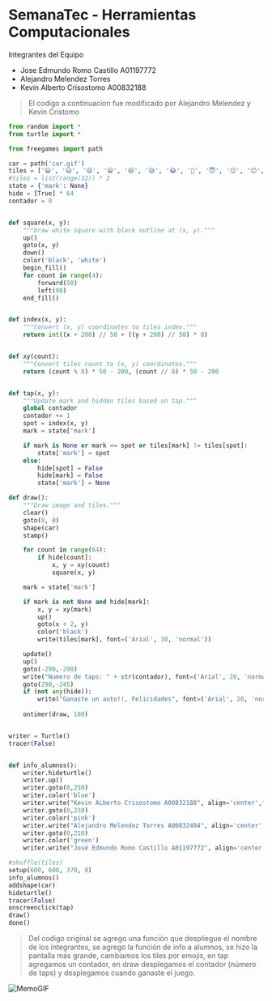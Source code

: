 # SemanaTec - Herramientas Computacionales

Integrantes del Equipo
- Jose Edmundo Romo Castillo A01197772
- Alejandro Melendez Torres
- Kevin Alberto Crisostomo A00832188

>El codigo a continuacion fue modificado por Alejandro Melendez y Kevin Cristomo

``` python
from random import *
from turtle import *

from freegames import path

car = path('car.gif')
tiles = ['😀', '😃', '😄', '😁', '😆', '😅', '😂', '🤣', '😇', '😉', '😊', '🙂', '🙃', '☺', '😋', '😌', '😍', '🥰', '😘', '😗', '😙', '😚', '🥲', '🤪', '😜', '😝', '😛', '🤑', '😎', '🤓', '🥸', '🧐'] * 2
#tiles = list(range(32)) * 2
state = {'mark': None}
hide = [True] * 64
contador = 0


def square(x, y):
    """Draw white square with black outline at (x, y)."""
    up()
    goto(x, y)
    down()
    color('black', 'white')
    begin_fill()
    for count in range(4):
        forward(50)
        left(90)
    end_fill()


def index(x, y):
    """Convert (x, y) coordinates to tiles index."""
    return int((x + 200) // 50 + ((y + 200) // 50) * 8)


def xy(count):
    """Convert tiles count to (x, y) coordinates."""
    return (count % 8) * 50 - 200, (count // 8) * 50 - 200


def tap(x, y):
    """Update mark and hidden tiles based on tap."""
    global contador
    contador += 1
    spot = index(x, y)
    mark = state['mark']

    if mark is None or mark == spot or tiles[mark] != tiles[spot]:
        state['mark'] = spot
    else:
        hide[spot] = False
        hide[mark] = False
        state['mark'] = None

def draw():
    """Draw image and tiles."""
    clear()
    goto(0, 0)
    shape(car)
    stamp()

    for count in range(64):
        if hide[count]:
            x, y = xy(count)
            square(x, y)

    mark = state['mark']

    if mark is not None and hide[mark]:
        x, y = xy(mark)
        up()
        goto(x + 2, y)
        color('black')
        write(tiles[mark], font=('Arial', 30, 'normal'))

    update()
    up()
    goto(-290,-290)
    write("Numero de taps: " + str(contador), font=('Arial', 20, 'normal'), align='left')
    goto(290,-245)
    if (not any(hide)):
        write("Ganaste un auto!!, Felicidades", font=('Arial', 20, 'normal'), align='right')
        
    ontimer(draw, 100)


writer = Turtle()
tracer(False)


def info_alumnos():
    writer.hideturtle()
    writer.up()
    writer.goto(0,250)
    writer.color('blue')
    writer.write("Kevin ALberto Crisostomo A00832188", align='center',font=('chalkboard',15,'normal'))
    writer.goto(0,230)
    writer.color('pink')
    writer.write("Alejandro Melendez Torres A00832494", align='center',font=('chalkboard',15,'normal'))
    writer.goto(0,210)
    writer.color('green')
    writer.write("José Edmundo Romo Castillo A01197772", align='center',font=('chalkboard',15,'normal'))

#shuffle(tiles)
setup(600, 600, 370, 0)
info_alumnos()
addshape(car)
hideturtle()
tracer(False)
onscreenclick(tap)
draw()
done()
```
> Del codigo original se agrego una función que despliegue el nombre de los integrantes, se agrego la función de info a alumnos, se hizo la pantalla más grande, cambiamos los tiles por emojis, en tap agregamos un contador, en draw desplegamos el contador (número de taps) y desplegamos cuando ganaste el juego.


![MemoGIF](https://user-images.githubusercontent.com/105224205/168130697-e324fcd6-4eaf-4894-8d45-36d5d9423a8f.gif)
